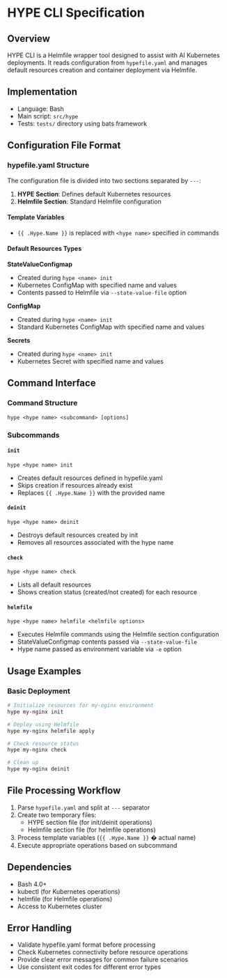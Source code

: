 # HYPE CLI Specification

## Overview

HYPE CLI is a Helmfile wrapper tool designed to assist with AI Kubernetes deployments. It reads configuration from `hypefile.yaml` and manages default resources creation and container deployment via Helmfile.

## Implementation

- Language: Bash
- Main script: `src/hype`
- Tests: `tests/` directory using bats framework

## Configuration File Format

### hypefile.yaml Structure

The configuration file is divided into two sections separated by `---`:

1. **HYPE Section**: Defines default Kubernetes resources
2. **Helmfile Section**: Standard Helmfile configuration

#### Template Variables

- `{{ .Hype.Name }}` is replaced with `<hype name>` specified in commands

#### Default Resources Types

**StateValueConfigmap**
- Created during `hype <name> init`
- Kubernetes ConfigMap with specified name and values
- Contents passed to Helmfile via `--state-value-file` option

**ConfigMap** 
- Created during `hype <name> init`
- Standard Kubernetes ConfigMap with specified name and values

**Secrets**
- Created during `hype <name> init` 
- Kubernetes Secret with specified name and values

## Command Interface

### Command Structure
```
hype <hype name> <subcommand> [options]
```

### Subcommands

#### `init`
```
hype <hype name> init
```
- Creates default resources defined in hypefile.yaml
- Skips creation if resources already exist
- Replaces `{{ .Hype.Name }}` with the provided name

#### `deinit`
```
hype <hype name> deinit
```
- Destroys default resources created by init
- Removes all resources associated with the hype name

#### `check`
```
hype <hype name> check
```
- Lists all default resources
- Shows creation status (created/not created) for each resource

#### `helmfile`
```
hype <hype name> helmfile <helmfile options>
```
- Executes Helmfile commands using the Helmfile section configuration
- StateValueConfigmap contents passed via `--state-value-file`
- Hype name passed as environment variable via `-e` option

## Usage Examples

### Basic Deployment
```bash
# Initialize resources for my-nginx environment
hype my-nginx init

# Deploy using Helmfile
hype my-nginx helmfile apply

# Check resource status
hype my-nginx check

# Clean up
hype my-nginx deinit
```

## File Processing Workflow

1. Parse `hypefile.yaml` and split at `---` separator
2. Create two temporary files:
   - HYPE section file (for init/deinit operations)
   - Helmfile section file (for helmfile operations)
3. Process template variables (`{{ .Hype.Name }}` � actual name)
4. Execute appropriate operations based on subcommand

## Dependencies

- Bash 4.0+
- kubectl (for Kubernetes operations)
- helmfile (for Helmfile operations)
- Access to Kubernetes cluster

## Error Handling

- Validate hypefile.yaml format before processing
- Check Kubernetes connectivity before resource operations
- Provide clear error messages for common failure scenarios
- Use consistent exit codes for different error types